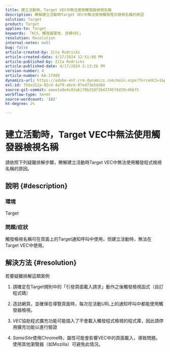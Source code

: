 ```yaml
---
title: 建立活動時，Target VEC中無法使用觸發器檢視名稱
description: 瞭解建立活動時Target VEC中無法使用觸發程式檢視名稱的原因
solution: Target
product: Target
applies-to: Target
keywords: 「KCS、觸發器警告、目標VEC」
resolution: Resolution
internal-notes: null
bug: false
article-created-by: Zita Rodricks
article-created-date: 4/17/2024 12:51:08 PM
article-published-by: Zita Rodricks
article-published-date: 4/17/2024 2:13:26 PM
version-number: 4
article-number: KA-17409
dynamics-url: https://adobe-ent.crm.dynamics.com/main.aspx?forceUCI=1&pagetype=entityrecord&etn=knowledgearticle&id=329d1825-b9fc-ee11-a1ff-6045bd0065b6
exl-id: 75da312a-02cd-4a79-abcb-97ed73e5dd84
source-git-commit: aaee1e8e4c03a6170b258f2643745f8d19c46b75
workflow-type: tm+mt
source-wordcount: '182'
ht-degree: 2%

---
```


# 建立活動時，Target VEC中無法使用觸發器檢視名稱


請依照下列疑難排解步驟，瞭解建立活動時Target VEC中無法使用觸發程式檢視名稱的原因。

## 說明 {#description}


### 環境

Target

### 問題/症狀

觸發檢視名稱可在頁面上的Target通知呼叫中使用，但建立活動時，無法在Target VEC中使用。


## 解決方法 {#resolution}


若要疑難排解這類案例

1. 請確定在Target規則中的「引發頁面載入請求」動作之後觸發檢視函式（自訂程式碼）

2. 造訪網頁，並確保在導覽頁面時，每次在活動URL上的通知呼叫中都能使用觸發器檢視。

3. *VEC*&#x200B;協助程式擴充功能可能插入了不會載入觸發程式檢視的程式庫，因此請停用擴充功能以進行驗證

4. *SameSite*&#x200B;使用Chrome時，屬性可能會影響VEC中的頁面載入，導致問題。 使用其他瀏覽器（如Mozilla）可避免此情況。
